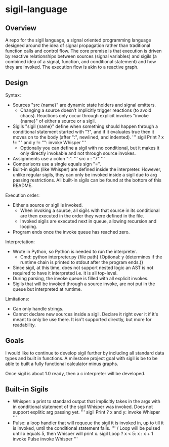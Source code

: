 # sigil-language
## Overview
A repo for the sigil language, a signal oriented programming language designed around the idea of signal propagation rather than traditional function calls and control flow. The core premise is that execution is driven by reactive relationships between sources (signal variables) and sigils (a combined idea of a signal, function, and conditional statement) and how they are invoked. The execution flow is akin to a reactive graph. 

## Design
Syntax:
- Sources "src {name}" are dynamic state holders and signal emitters.
    - Changing a source doesn’t implicitly trigger reactions (to avoid chaos). Reactions only occur through explicit invokes "invoke {name}" of either a source or a sigil.
- Sigils "sigil {name}" define when something should happen through a conditional statement started with "?", and if it evaluates true then it moves on to the body (after ":", newlined, and indented).
    '''
    sigil Print ? x != "" and y != "":
        invoke Whisper
    '''
    - Optionally you can define a sigil with no conditional, but it makes it only directly invokable and not through source invokes.
- Assignments use a colon ":".
    '''
    src x : "7"
    '''
- Comparisons use a single equals sign "=".
- Built-in sigils (like Whisper) are defined inside the interpreter. However, unlike regular sigils, they can only be invoked inside a sigil due to arg passing restrictions. All built-in sigils can be found at the bottom of this README.

Execution order:
- Either a source or sigil is invoked.
  - When invoking a source, all sigils with that source in its conditional are then executed in the order they were defined in the file.
  - Invoked sigils are executed next in queue, allowing recursion and looping.
- Program ends once the invoke queue has reached zero.

Interpretation:
- Wrote in Python, so Python is needed to run the interpreter.
    - Cmd: python interpreter.py {file path} {Optional: y (determines if the runtime chain is printed to stdout after the program ends.)}
- Since sigil, at this time, does not support nested logic an AST is not required to have it interpreted i.e. it is all top-level.
- During parsing, the invoke queue is filled with all explicit invokes.
- Sigils that will be invoked through a source invoke, are not put in the queue but interpreted at runtime.

Limitations:
- Can only handle strings.
- Cannot declare new sources inside a sigil. Declare it right over it if it's meant to only be use there. It isn't supported directly, but more for readability.

## Goals
I would like to continue to develop sigil further by including all standard data types and built in functions. A milestone project goal with sigil is be to be able to built a fully functional calculator minus graphs.

Once sigil is about 1.0 ready, then a c interpreter will be developed.

## Built-in Sigils
- Whisper: a print to standard output that implicitly takes in the args with in conditional statement of the sigil Whisper was invoked. Does not support explitic arg passing yet.
    '''
    sigil Print ? x and y:
        invoke Whisper
    '''
- Pulse: a loop handler that will requeue the sigil it is invoked in, up to till it is invoked, until the conditional statement fails.
    '''
    / Loop will be pulsed until x equals 5, then Whisper will print x.
    sigil Loop ? x < 5:
        x : x + 1
        invoke Pulse
        invoke Whisper
    '''
